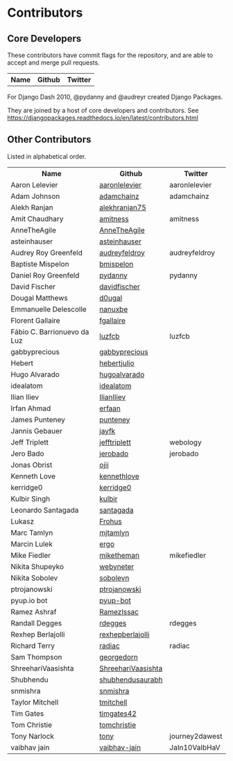 # Contributors

## Core Developers

These contributors have commit flags for the repository, and are able to
accept and merge pull requests.

<table>
  <tr>
    <th>Name</th>
    <th>Github</th>
    <th>Twitter</th>
  </tr>
</table>

For Django Dash 2010, @pydanny and @audreyr created Django Packages.

They are joined by a host of core developers and contributors. See https://djangopackages.readthedocs.io/en/latest/contributors.html

## Other Contributors

Listed in alphabetical order.

<table>
  <tr>
    <th>Name</th>
    <th>Github</th>
    <th>Twitter</th>
  </tr>
  <tr>
    <td>Aaron Lelevier</td>
    <td>
      <a href="https://github.com/aaronlelevier">aaronlelevier</a>
    </td>
    <td>aaronlelevier</td>
  </tr>
  <tr>
    <td>Adam Johnson</td>
    <td>
      <a href="https://github.com/adamchainz">adamchainz</a>
    </td>
    <td>adamchainz</td>
  </tr>
  <tr>
    <td>Alekh Ranjan</td>
    <td>
      <a href="https://github.com/alekhranjan75">alekhranjan75</a>
    </td>
    <td></td>
  </tr>
  <tr>
    <td>Amit Chaudhary</td>
    <td>
      <a href="https://github.com/amitness">amitness</a>
    </td>
    <td>amitness</td>
  </tr>
  <tr>
    <td>AnneTheAgile</td>
    <td>
      <a href="https://github.com/AnneTheAgile">AnneTheAgile</a>
    </td>
    <td></td>
  </tr>
  <tr>
    <td>asteinhauser</td>
    <td>
      <a href="https://github.com/asteinhauser">asteinhauser</a>
    </td>
    <td></td>
  </tr>
  <tr>
    <td>Audrey Roy Greenfeld</td>
    <td>
      <a href="https://github.com/audreyfeldroy">audreyfeldroy</a>
    </td>
    <td>audreyfeldroy</td>
  </tr>
  <tr>
    <td>Baptiste Mispelon</td>
    <td>
      <a href="https://github.com/bmispelon">bmispelon</a>
    </td>
    <td></td>
  </tr>
  <tr>
    <td>Daniel Roy Greenfeld</td>
    <td>
      <a href="https://github.com/pydanny">pydanny</a>
    </td>
    <td>pydanny</td>
  </tr>
  <tr>
    <td>David Fischer</td>
    <td>
      <a href="https://github.com/davidfischer">davidfischer</a>
    </td>
    <td></td>
  </tr>
  <tr>
    <td>Dougal Matthews</td>
    <td>
      <a href="https://github.com/d0ugal">d0ugal</a>
    </td>
    <td></td>
  </tr>
  <tr>
    <td>Emmanuelle Delescolle</td>
    <td>
      <a href="https://github.com/nanuxbe">nanuxbe</a>
    </td>
    <td></td>
  </tr>
  <tr>
    <td>Florent Gallaire</td>
    <td>
      <a href="https://github.com/fgallaire">fgallaire</a>
    </td>
    <td></td>
  </tr>
  <tr>
    <td>Fábio C. Barrionuevo da Luz</td>
    <td>
      <a href="https://github.com/luzfcb">luzfcb</a>
    </td>
    <td>luzfcb</td>
  </tr>
  <tr>
    <td>gabbyprecious</td>
    <td>
      <a href="https://github.com/gabbyprecious">gabbyprecious</a>
    </td>
    <td></td>
  </tr>
  <tr>
    <td>Hebert</td>
    <td>
      <a href="https://github.com/hebertjulio">hebertjulio</a>
    </td>
    <td></td>
  </tr>
  <tr>
    <td>Hugo Alvarado</td>
    <td>
      <a href="https://github.com/hugoalvarado">hugoalvarado</a>
    </td>
    <td></td>
  </tr>
  <tr>
    <td>idealatom</td>
    <td>
      <a href="https://github.com/idealatom">idealatom</a>
    </td>
    <td></td>
  </tr>
  <tr>
    <td>Ilian Iliev</td>
    <td>
      <a href="https://github.com/IlianIliev">IlianIliev</a>
    </td>
    <td></td>
  </tr>
  <tr>
    <td>Irfan Ahmad</td>
    <td>
      <a href="https://github.com/erfaan">erfaan</a>
    </td>
    <td></td>
  </tr>
  <tr>
    <td>James Punteney</td>
    <td>
      <a href="https://github.com/punteney">punteney</a>
    </td>
    <td></td>
  </tr>
  <tr>
    <td>Jannis Gebauer</td>
    <td>
      <a href="https://github.com/jayfk">jayfk</a>
    </td>
    <td></td>
  </tr>
  <tr>
    <td>Jeff Triplett</td>
    <td>
      <a href="https://github.com/jefftriplett">jefftriplett</a>
    </td>
    <td>webology</td>
  </tr>
  <tr>
    <td>Jero Bado</td>
    <td>
      <a href="https://github.com/jerobado">jerobado</a>
    </td>
    <td>jerobado</td>
  </tr>
  <tr>
    <td>Jonas Obrist</td>
    <td>
      <a href="https://github.com/ojii">ojii</a>
    </td>
    <td></td>
  </tr>
  <tr>
    <td>Kenneth Love</td>
    <td>
      <a href="https://github.com/kennethlove">kennethlove</a>
    </td>
    <td></td>
  </tr>
  <tr>
    <td>kerridge0</td>
    <td>
      <a href="https://github.com/kerridge0">kerridge0</a>
    </td>
    <td></td>
  </tr>
  <tr>
    <td>Kulbir Singh</td>
    <td>
      <a href="https://github.com/kulbir">kulbir</a>
    </td>
    <td></td>
  </tr>
  <tr>
    <td>Leonardo Santagada</td>
    <td>
      <a href="https://github.com/santagada">santagada</a>
    </td>
    <td></td>
  </tr>
  <tr>
    <td>Lukasz</td>
    <td>
      <a href="https://github.com/Frohus">Frohus</a>
    </td>
    <td></td>
  </tr>
  <tr>
    <td>Marc Tamlyn</td>
    <td>
      <a href="https://github.com/mjtamlyn">mjtamlyn</a>
    </td>
    <td></td>
  </tr>
  <tr>
    <td>Marcin Lulek</td>
    <td>
      <a href="https://github.com/ergo">ergo</a>
    </td>
    <td></td>
  </tr>
  <tr>
    <td>Mike Fiedler</td>
    <td>
      <a href="https://github.com/miketheman">miketheman</a>
    </td>
    <td>mikefiedler</td>
  </tr>
  <tr>
    <td>Nikita Shupeyko</td>
    <td>
      <a href="https://github.com/webyneter">webyneter</a>
    </td>
    <td></td>
  </tr>
  <tr>
    <td>Nikita Sobolev</td>
    <td>
      <a href="https://github.com/sobolevn">sobolevn</a>
    </td>
    <td></td>
  </tr>
  <tr>
    <td>ptrojanowski</td>
    <td>
      <a href="https://github.com/ptrojanowski">ptrojanowski</a>
    </td>
    <td></td>
  </tr>
  <tr>
    <td>pyup.io bot</td>
    <td>
      <a href="https://github.com/pyup-bot">pyup-bot</a>
    </td>
    <td></td>
  </tr>
  <tr>
    <td>Ramez Ashraf</td>
    <td>
      <a href="https://github.com/RamezIssac">RamezIssac</a>
    </td>
    <td></td>
  </tr>
  <tr>
    <td>Randall Degges</td>
    <td>
      <a href="https://github.com/rdegges">rdegges</a>
    </td>
    <td>rdegges</td>
  </tr>
  <tr>
    <td>Rexhep Berlajolli</td>
    <td>
      <a href="https://github.com/rexhepberlajolli">rexhepberlajolli</a>
    </td>
    <td></td>
  </tr>
  <tr>
    <td>Richard Terry</td>
    <td>
      <a href="https://github.com/radiac">radiac</a>
    </td>
    <td>radiac</td>
  </tr>
  <tr>
    <td>Sam Thompson</td>
    <td>
      <a href="https://github.com/georgedorn">georgedorn</a>
    </td>
    <td></td>
  </tr>
  <tr>
    <td>ShreehariVaasishta</td>
    <td>
      <a href="https://github.com/ShreehariVaasishta">ShreehariVaasishta</a>
    </td>
    <td></td>
  </tr>
  <tr>
    <td>Shubhendu</td>
    <td>
      <a href="https://github.com/shubhendusaurabh">shubhendusaurabh</a>
    </td>
    <td></td>
  </tr>
  <tr>
    <td>snmishra</td>
    <td>
      <a href="https://github.com/snmishra">snmishra</a>
    </td>
    <td></td>
  </tr>
  <tr>
    <td>Taylor Mitchell</td>
    <td>
      <a href="https://github.com/tmitchell">tmitchell</a>
    </td>
    <td></td>
  </tr>
  <tr>
    <td>Tim Gates</td>
    <td>
      <a href="https://github.com/timgates42">timgates42</a>
    </td>
    <td></td>
  </tr>
  <tr>
    <td>Tom Christie</td>
    <td>
      <a href="https://github.com/tomchristie">tomchristie</a>
    </td>
    <td></td>
  </tr>
  <tr>
    <td>Tony Narlock</td>
    <td>
      <a href="https://github.com/tony">tony</a>
    </td>
    <td>journey2dawest</td>
  </tr>
  <tr>
    <td>vaibhav jain</td>
    <td>
      <a href="https://github.com/vaibhav-jain">vaibhav-jain</a>
    </td>
    <td>JaIn10VaIbHaV</td>
  </tr>
</table>